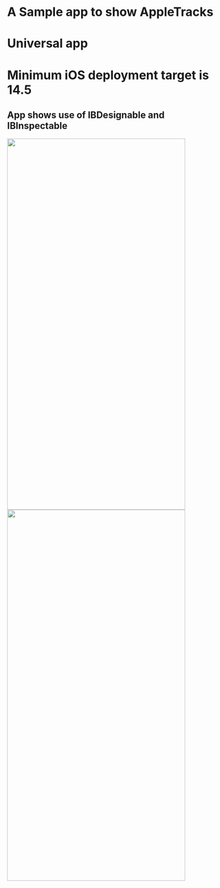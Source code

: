 # A Sample app to show AppleTracks
# Universal app 
# Minimum iOS deployment target is 14.5
## App shows use of IBDesignable and IBInspectable

<img src="https://user-images.githubusercontent.com/532928/146884739-203ac2b7-f565-483b-aece-ad5fe2fa3e1a.png" width="414" height="862">
<img src="https://user-images.githubusercontent.com/532928/147606113-e9b7d042-485b-474b-926c-f020b6a13d95.png" width="414" height="862">

